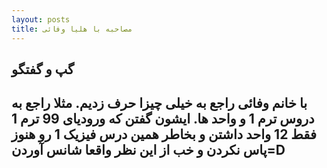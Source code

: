 ```yaml
---
layout: posts
title: مصاحبه با هلیا وفائی
---
```


## گپ و گفتگو
با خانم وفائی راجع به خیلی چیزا حرف زدیم. مثلا راجع به دروس ترم 1 و واحد ها. ایشون گفتن که ورودیای 99 ترم 1 فقط 12 واحد داشتن و بخاطر همین درس فیزیک 1  رو هنوز پاس نکردن و خب از این نظر واقعا شانس آوردن=D 
---

